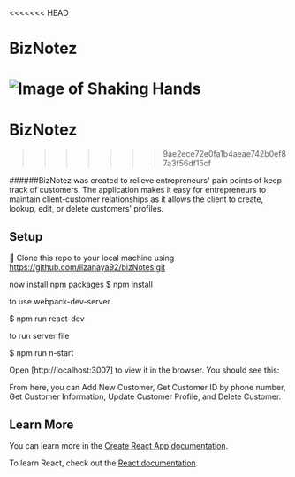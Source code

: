<<<<<<< HEAD

# BizNotez

# ![Image of Shaking Hands](https://cdn5.vectorstock.com/i/thumb-large/19/49/emoticons-shaking-hands-vector-5061949.jpg)

# BizNotez

> > > > > > > 9ae2ece72e0fa1b4aeae742b0ef87a3f56df15cf

######BizNotez was created to relieve entrepreneurs' pain points of keep track of customers. The application makes it easy for entrepreneurs to maintain client-customer relationships as it allows the client to create, lookup, edit, or delete customers' profiles.

## Setup

👯 Clone this repo to your local machine using https://github.com/lizanaya92/bizNotes.git

now install npm packages
\$ npm install

to use webpack-dev-server

\$ npm run react-dev

to run server file

\$ npm run n-start

Open [http://localhost:3007] to view it in the browser. You should see this:

From here, you can Add New Customer, Get Customer ID by phone number, Get Customer Information, Update Customer Profile, and Delete Customer.

## Learn More

You can learn more in the [Create React App documentation](https://facebook.github.io/create-react-app/docs/getting-started).

To learn React, check out the [React documentation](https://reactjs.org/).
